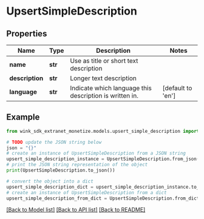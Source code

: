 # UpsertSimpleDescription


## Properties

Name | Type | Description | Notes
------------ | ------------- | ------------- | -------------
**name** | **str** | Use as title or short text description | 
**description** | **str** | Longer text description | 
**language** | **str** | Indicate which language this description is written in. | [default to 'en']

## Example

```python
from wink_sdk_extranet_monetize.models.upsert_simple_description import UpsertSimpleDescription

# TODO update the JSON string below
json = "{}"
# create an instance of UpsertSimpleDescription from a JSON string
upsert_simple_description_instance = UpsertSimpleDescription.from_json(json)
# print the JSON string representation of the object
print(UpsertSimpleDescription.to_json())

# convert the object into a dict
upsert_simple_description_dict = upsert_simple_description_instance.to_dict()
# create an instance of UpsertSimpleDescription from a dict
upsert_simple_description_from_dict = UpsertSimpleDescription.from_dict(upsert_simple_description_dict)
```
[[Back to Model list]](../README.md#documentation-for-models) [[Back to API list]](../README.md#documentation-for-api-endpoints) [[Back to README]](../README.md)


